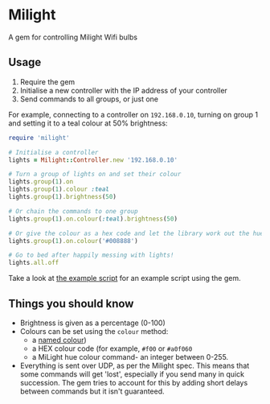 Milight
=======
A gem for controlling Milight Wifi bulbs

Usage
-----
1. Require the gem
2. Initialise a new controller with the IP address of your controller
3. Send commands to all groups, or just one

For example, connecting to a controller on `192.168.0.10`, turning on group 1 and setting it to a teal colour at 50% brightness:

```Ruby
require 'milight'

# Initialise a controller
lights = Milight::Controller.new '192.168.0.10'

# Turn a group of lights on and set their colour
lights.group(1).on
lights.group(1).colour :teal
lights.group(1).brightness(50)

# Or chain the commands to one group
lights.group(1).on.colour(:teal).brightness(50)

# Or give the colour as a hex code and let the library work out the hue and brightness
lights.group(1).on.colour('#008888')

# Go to bed after happily messing with lights!
lights.all.off
```

Take a look at [the example script](bin/example) for an example script using the gem.

Things you should know
----------------------
* Brightness is given as a percentage (0-100)
* Colours can be set using the `colour` method:
  * a [named colour](lib/milight/colour/named.rb))
  * a HEX colour code (for example, `#f00` or `#a0f060`
  * a MiLight hue colour command- an integer between 0-255.
* Everything is sent over UDP, as per the Milight spec. This means that some commands will get 'lost', especially if you send many in quick succession. The gem tries to account for this by adding short delays between commands but it isn't guaranteed.
